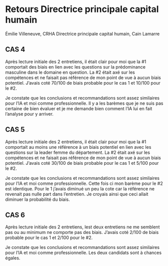 # Retours Directrice principale capital humain
Émilie Villeneuve, CRHA
Directrice principale capital humain, Cain Lamarre
 
## CAS 4

Après lecture initiale des 2 entretiens, il était clair pour moi que la #1 comportait des biais en lien avec les questions sur la prédominance masculine dans le domaine en question. La #2 était axé sur les compétences et ne faisait pas référence de mon point de vue à aucun biais potentiel.
J’avais coté 70/100 de biais probable pour le cas 1 et 10/100 pour le #2.

Je constate que les conclusions et recommandations sont assez similaires pour l’IA et moi comme professionnelle. Il y a les barèmes que je ne suis pas certaine de bien évaluer et je me demande bien comment l’IA lui en fait l’analyse pour y arriver.
 
## CAS 5

Après lecture initiale des 2 entretiens, il était clair pour moi que la #1 comportait au moins une référence à un biais potentiel en lien avec les questions sur la leader femme du département. La #2 était axé sur les compétences et ne faisait pas référence de mon point de vue à aucun biais potentiel.
J’avais coté 30/100 de biais probable pour le cas 1 et 5/100 pour le #2.

Je constate que les conclusions et recommandations sont assez similaires pour l’IA et moi comme professionnelle. Cette fois ci mon barème pour le #2 est identique. Pour le 1 j’avais diminué un peu la cote car la référence ne revenait pas nulle part dans l’entretien. Je croyais ainsi que ceci allait diminuer la probabilité du biais.
 
## CAS 6

Après lecture initiale des 2 entretiens, lest deux entretiens ne me semblent pas ou au minimum ne comporte pas des biais.
J’avais coté 2/100 de biais probable pour le cas 1 et 2/100 pour le #2.

Je constate que les conclusions et recommandations sont assez similaires pour l’IA et moi comme professionnelle. Les deux candidats sont à chances égales.

